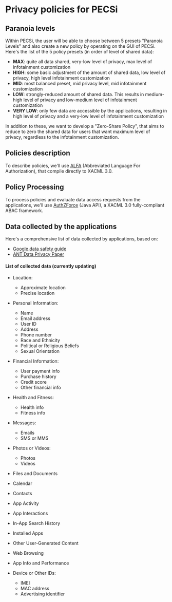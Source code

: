 # Privacy policies for PECSi

## Paranoia levels

Within PECSi, the user will be able to choose between 5 presets "Paranoia Levels" and also create a new policy by operating on the GUI of PECSi. Here's the list of the 5 policy presets (in order of level of shared data):

- **MAX**: quite all data shared, very-low level of privacy, max level of infotainment customization
- **HIGH**: some basic adjustment of the amount of shared data, low level of privacy, high level infotainment customization
- **MID**: most balanced preset, mid privacy level, mid infotainment customization
- **LOW**: strongly-reduced amount of shared data. This results in medium-high level of privacy and low-medium level of infotainment customization
- **VERY LOW**: only few data are accessible by the applications, resulting in high level of privacy and a very-low level of infotainment customization

In addition to these, we want to develop a "Zero-Share Policy", that aims to reduce to zero the shared data for users that want maximum level of privacy, regardless to the infotainment customization.

## Policies description

To describe policies, we'll use [ALFA](https://alfa.guide/) (Abbreviated Language For Authorization), that compile directly to XACML 3.0.

## Policy Processing

To process policies and evaluate data access requests from the applications, we'll use [AuthZForce](https://authzforce.ow2.org/) (Java API), a XACML 3.0 fully-compliant ABAC framework.

## Data collected by the applications

Here's a comprehensive list of data collected by applications, based on:

- [Google data safety guide](https://developer.android.com/privacy-and-security/declare-data-use)
- [ANT Data Privacy Paper](https://antprivacy.org/paper.pdf)

#### List of collected data (currently updating)

- Location:
    - Approximate location
    - Precise location

- Personal Information:
    - Name
    - Email address
    - User ID
    - Address
    - Phone number
    - Race and Ethnicity
    - Political or Religious Beliefs
    - Sexual Orientation

- Financial Information:
    - User payment info
    - Purchase history
    - Credit score
    - Other financial info

- Health and Fitness:
    - Health info
    - Fitness info

- Messages:
    - Emails
    - SMS or MMS

- Photos or Videos:
    - Photos
    - Videos

- Files and Documents

- Calendar

- Contacts

- App Activity

- App Interactions

- In-App Search History

- Installed Apps

- Other User-Generated Content

- Web Browsing

- App Info and Performance

- Device or Other IDs:
    - IMEI
    - MAC address
    - Advertising identifier
